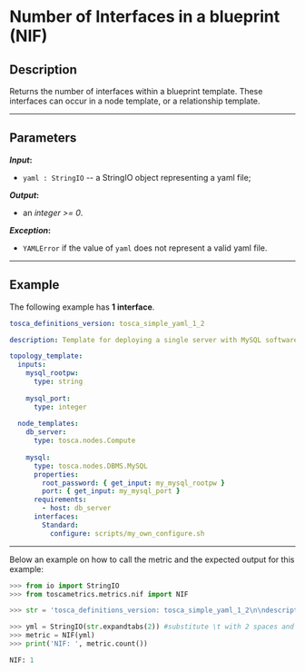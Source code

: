 # Number of Interfaces in a blueprint (NIF)

## Description

Returns the number of interfaces within a blueprint template. These interfaces can occur in a node template, or a relationship template. 

---

## Parameters

**_Input_:**

* ```yaml : StringIO``` -- a StringIO object representing a yaml file;

**_Output_:** 

* an _integer >= 0_.

**_Exception_:**

* ```YAMLError``` if the value of ```yaml``` does not represent a valid yaml file. 

---

## Example
The following example has **1 interface**.

``` yaml
tosca_definitions_version: tosca_simple_yaml_1_2

description: Template for deploying a single server with MySQL software on top.

topology_template:
  inputs:
    mysql_rootpw:
      type: string
      
    mysql_port:
      type: integer
    
  node_templates:
    db_server:
      type: tosca.nodes.Compute
      
    mysql:
      type: tosca.nodes.DBMS.MySQL
      properties:
        root_password: { get_input: my_mysql_rootpw }
        port: { get_input: my_mysql_port }
      requirements:
        - host: db_server
      interfaces:
        Standard:
          configure: scripts/my_own_configure.sh
```

---

Below an example on how to call the metric and the expected output for this example:

```python
>>> from io import StringIO
>>> from toscametrics.metrics.nif import NIF

>>> str = 'tosca_definitions_version: tosca_simple_yaml_1_2\n\ndescription: Template for deploying a single server with MySQL software on top.\n\ntopology_template:\n  inputs:\n    mysql_rootpw:\n      type: string\n      \n    mysql_port:\n      type: integer\n    \n  node_templates:\n    db_server:\n      type: tosca.nodes.Compute\n      \n    mysql:\n      type: tosca.nodes.DBMS.MySQL\n      properties:\n        root_password: { get_input: my_mysql_rootpw }\n        port: { get_input: my_mysql_port }\n      requirements:\n        - host: db_server\n      interfaces:\n        Standard:\n          configure: scripts/my_own_configure.sh'

>>> yml = StringIO(str.expandtabs(2)) #substitute \t with 2 spaces and create the StringIO object
>>> metric = NIF(yml)
>>> print('NIF: ', metric.count())

NIF: 1
```